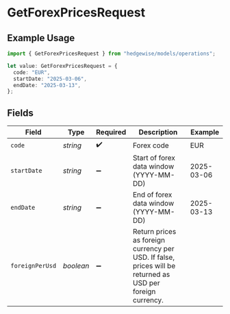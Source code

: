 # GetForexPricesRequest

## Example Usage

```typescript
import { GetForexPricesRequest } from "hedgewise/models/operations";

let value: GetForexPricesRequest = {
  code: "EUR",
  startDate: "2025-03-06",
  endDate: "2025-03-13",
};
```

## Fields

| Field                                                                                                     | Type                                                                                                      | Required                                                                                                  | Description                                                                                               | Example                                                                                                   |
| --------------------------------------------------------------------------------------------------------- | --------------------------------------------------------------------------------------------------------- | --------------------------------------------------------------------------------------------------------- | --------------------------------------------------------------------------------------------------------- | --------------------------------------------------------------------------------------------------------- |
| `code`                                                                                                    | *string*                                                                                                  | :heavy_check_mark:                                                                                        | Forex code                                                                                                | EUR                                                                                                       |
| `startDate`                                                                                               | *string*                                                                                                  | :heavy_minus_sign:                                                                                        | Start of forex data window (YYYY-MM-DD)                                                                   | 2025-03-06                                                                                                |
| `endDate`                                                                                                 | *string*                                                                                                  | :heavy_minus_sign:                                                                                        | End of forex data window (YYYY-MM-DD)                                                                     | 2025-03-13                                                                                                |
| `foreignPerUsd`                                                                                           | *boolean*                                                                                                 | :heavy_minus_sign:                                                                                        | Return prices as foreign currency per USD. If false, prices will be returned as USD per foreign currency. |                                                                                                           |